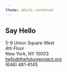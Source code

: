 ```yaml
---
theme: white centered
---
```

## Say Hello
5-9 Union Square West  
4th Floor  
New York, NY 10003  
<a href="mailto:hello@thefutureproject.org">hello@thefutureproject.org</a>  
(646) 481-6145
